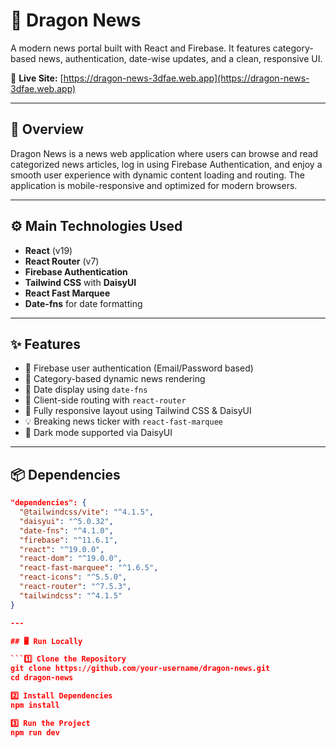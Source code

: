 # 🐉 Dragon News

A modern news portal built with React and Firebase. It features category-based news, authentication, date-wise updates, and a clean, responsive UI.


🔗 **Live Site:** [https://dragon-news-3dfae.web.app](https://dragon-news-3dfae.web.app)

---

## 🧾 Overview

Dragon News is a news web application where users can browse and read categorized news articles, log in using Firebase Authentication, and enjoy a smooth user experience with dynamic content loading and routing. The application is mobile-responsive and optimized for modern browsers.

---

## ⚙️ Main Technologies Used

- **React** (v19)
- **React Router** (v7)
- **Firebase Authentication**
- **Tailwind CSS** with **DaisyUI**
- **React Fast Marquee**
- **Date-fns** for date formatting

---

## ✨ Features

- 🔐 Firebase user authentication (Email/Password based)
- 📰 Category-based dynamic news rendering
- 📆 Date display using `date-fns`
- 🧭 Client-side routing with `react-router`
- 📱 Fully responsive layout using Tailwind CSS & DaisyUI
- 💡 Breaking news ticker with `react-fast-marquee`
- 🌙 Dark mode supported via DaisyUI

---

## 📦 Dependencies

```json
"dependencies": {
  "@tailwindcss/vite": "^4.1.5",
  "daisyui": "^5.0.32",
  "date-fns": "^4.1.0",
  "firebase": "^11.6.1",
  "react": "^19.0.0",
  "react-dom": "^19.0.0",
  "react-fast-marquee": "^1.6.5",
  "react-icons": "^5.5.0",
  "react-router": "^7.5.3",
  "tailwindcss": "^4.1.5"
}

---

## 🖥️ Run Locally

```1️⃣ Clone the Repository
git clone https://github.com/your-username/dragon-news.git
cd dragon-news

2️⃣ Install Dependencies
npm install

3️⃣ Run the Project
npm run dev
